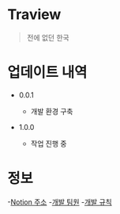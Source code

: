 # Traview

> 전에 없던 한국

# 업데이트 내역

- 0.0.1
    - 개발 환경 구축

- 1.0.0
    - 작업 진행 중

# 정보

-[Notion 주소](https://www.notion.so/Home-c7744de696534d0e8c0f3362555f4423)
-[개발 팀원](https://github.com/dnd-mentee-3rd/dnd-mentee-3rd-8-traview/wiki#%ED%8C%80%EC%9B%90)
-[개발 규칙](https://github.com/dnd-mentee-3rd/dnd-mentee-3rd-8-traview/wiki/%EA%B0%9C%EB%B0%9C-%EA%B7%9C%EC%B9%99)